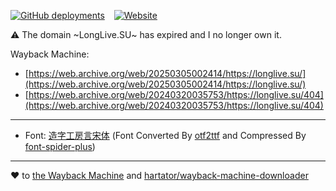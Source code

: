 [![GitHub deployments](https://img.shields.io/github/deployments/lzcapp/longlive.su/github-pages?style=for-the-badge)](#)
&ensp; [![Website](https://img.shields.io/website?url=https%3A%2F%2Flonglive.su&style=for-the-badge&label=longlive.su)](#)

⚠️ The domain ~LongLive.SU~ has expired and I no longer own it.

Wayback Machine: 

- [https://web.archive.org/web/20250305002414/https://longlive.su/](https://web.archive.org/web/20250305002414/https://longlive.su/)
- [https://web.archive.org/web/20240320035753/https://longlive.su/404](https://web.archive.org/web/20240320035753/https://longlive.su/404)

---

- Font: [造字工房言宋体](https://www.makefont.com/font-1613.html) (Font Converted By [otf2ttf](https://github.com/awesometoolbox/otf2ttf) and Compressed By [font-spider-plus](https://github.com/allanguys/font-spider-plus))

---

:heart: to [the Wayback Machine](https://web.archive.org/) and [hartator/wayback-machine-downloader](https://github.com/hartator/wayback-machine-downloader)
